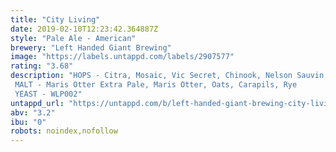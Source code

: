 ```yaml
---
title: "City Living"
date: 2019-02-10T12:23:42.364887Z
style: "Pale Ale - American"
brewery: "Left Handed Giant Brewing"
image: "https://labels.untappd.com/labels/2907577"
rating: "3.68"
description: "HOPS - Citra, Mosaic, Vic Secret, Chinook, Nelson Sauvin, Cryo Simcoe  MALT - Maris Otter Extra Pale, Maris Otter, Oats, Carapils, Rye  YEAST - WLP002"
untappd_url: "https://untappd.com/b/left-handed-giant-brewing-city-living/2907577"
abv: "3.2"
ibu: "0"
robots: noindex,nofollow
---
```

